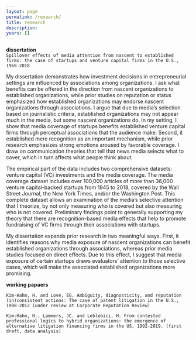 ```yaml
---
layout: page
permalink: /research/
title: research
description: 
years: []
---
```


<strong>dissertation</strong> <br/>
`Spillover effects of media attention from nascent to established firms: the case of startups and venture capital firms in the U.S., 1968-2018`

My dissertation demonstrates how investment decisions in entrepreneurial settings are influenced by associations among organizations. I ask what benefits can be offered in the direction from nascent organizations to established organizations, while prior studies on reputation or status emphasized how established organizations may endorse nascent organizations through associations.  I argue that due to media’s selection based on journalistic criteria, established organizations may not appear much in the media, but some nascent organizations do. In my setting, I show that media coverage of startups benefits established venture capital firms through perceptual associations that the audience make. Second, it established mere recognition as an important mechanism, while prior research emphasizes strong emotions aroused by favorable coverage. I draw on communication theories that tell that news media selects what to cover, which in turn affects what people think about.

The empirical part of the data includes two comprehensive datasets: venture capital (VC) investments and the media coverage. The media coverage dataset includes over 100,000 articles of more than 36,000 venture capital-backed startups from 1945 to 2018, covered by the Wall Street Journal, the New York Times, and/or the Washington Post. This complete dataset allows an examination of the media’s selective attention that I theorize, by not only measuring who is covered but also measuring who is not covered. Preliminary findings point to generally supporting my theory that there are recognition-based media effects that help to promote fundraising of VC firms through their associations with startups.

My dissertation expands prior research in two meaningful ways. First, it identifies reasons why media exposure of nascent organizations can benefit established organizations through associations, whereas prior media studies focused on direct effects. Due to this effect, I suggest that media exposure of certain startups draws evaluators’ attention to those selective cases, which will make the associated established organizations more promising.


<strong>working papaers</strong> <br/>

`Kim-Hahm, H. and Love, EG. Ambiguity, diagnosticity, and reputation (in)consistent actions: The case of patent litigation in the U.S., 1988-2012 (under review at Corporate Reputation Review)`

`Kim-Hahm, H., Lammers, JC. and Leblebici, H. From contested professional logics to hybrid organizations: the emergence of alternative litigation financing firms in the US, 1992-2019. (first draft, data analysis)`
